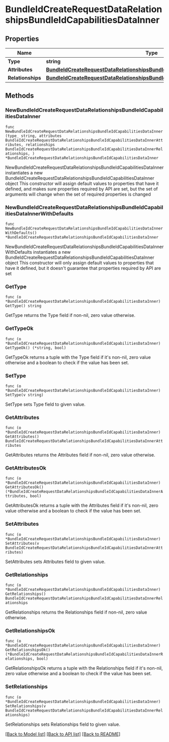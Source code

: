 # BundleIdCreateRequestDataRelationshipsBundleIdCapabilitiesDataInner

## Properties

Name | Type | Description | Notes
------------ | ------------- | ------------- | -------------
**Type** | **string** |  | 
**Attributes** | [**BundleIdCreateRequestDataRelationshipsBundleIdCapabilitiesDataInnerAttributes**](BundleIdCreateRequestDataRelationshipsBundleIdCapabilitiesDataInnerAttributes.md) |  | 
**Relationships** | [**BundleIdCreateRequestDataRelationshipsBundleIdCapabilitiesDataInnerRelationships**](BundleIdCreateRequestDataRelationshipsBundleIdCapabilitiesDataInnerRelationships.md) |  | 

## Methods

### NewBundleIdCreateRequestDataRelationshipsBundleIdCapabilitiesDataInner

`func NewBundleIdCreateRequestDataRelationshipsBundleIdCapabilitiesDataInner(type_ string, attributes BundleIdCreateRequestDataRelationshipsBundleIdCapabilitiesDataInnerAttributes, relationships BundleIdCreateRequestDataRelationshipsBundleIdCapabilitiesDataInnerRelationships, ) *BundleIdCreateRequestDataRelationshipsBundleIdCapabilitiesDataInner`

NewBundleIdCreateRequestDataRelationshipsBundleIdCapabilitiesDataInner instantiates a new BundleIdCreateRequestDataRelationshipsBundleIdCapabilitiesDataInner object
This constructor will assign default values to properties that have it defined,
and makes sure properties required by API are set, but the set of arguments
will change when the set of required properties is changed

### NewBundleIdCreateRequestDataRelationshipsBundleIdCapabilitiesDataInnerWithDefaults

`func NewBundleIdCreateRequestDataRelationshipsBundleIdCapabilitiesDataInnerWithDefaults() *BundleIdCreateRequestDataRelationshipsBundleIdCapabilitiesDataInner`

NewBundleIdCreateRequestDataRelationshipsBundleIdCapabilitiesDataInnerWithDefaults instantiates a new BundleIdCreateRequestDataRelationshipsBundleIdCapabilitiesDataInner object
This constructor will only assign default values to properties that have it defined,
but it doesn't guarantee that properties required by API are set

### GetType

`func (o *BundleIdCreateRequestDataRelationshipsBundleIdCapabilitiesDataInner) GetType() string`

GetType returns the Type field if non-nil, zero value otherwise.

### GetTypeOk

`func (o *BundleIdCreateRequestDataRelationshipsBundleIdCapabilitiesDataInner) GetTypeOk() (*string, bool)`

GetTypeOk returns a tuple with the Type field if it's non-nil, zero value otherwise
and a boolean to check if the value has been set.

### SetType

`func (o *BundleIdCreateRequestDataRelationshipsBundleIdCapabilitiesDataInner) SetType(v string)`

SetType sets Type field to given value.


### GetAttributes

`func (o *BundleIdCreateRequestDataRelationshipsBundleIdCapabilitiesDataInner) GetAttributes() BundleIdCreateRequestDataRelationshipsBundleIdCapabilitiesDataInnerAttributes`

GetAttributes returns the Attributes field if non-nil, zero value otherwise.

### GetAttributesOk

`func (o *BundleIdCreateRequestDataRelationshipsBundleIdCapabilitiesDataInner) GetAttributesOk() (*BundleIdCreateRequestDataRelationshipsBundleIdCapabilitiesDataInnerAttributes, bool)`

GetAttributesOk returns a tuple with the Attributes field if it's non-nil, zero value otherwise
and a boolean to check if the value has been set.

### SetAttributes

`func (o *BundleIdCreateRequestDataRelationshipsBundleIdCapabilitiesDataInner) SetAttributes(v BundleIdCreateRequestDataRelationshipsBundleIdCapabilitiesDataInnerAttributes)`

SetAttributes sets Attributes field to given value.


### GetRelationships

`func (o *BundleIdCreateRequestDataRelationshipsBundleIdCapabilitiesDataInner) GetRelationships() BundleIdCreateRequestDataRelationshipsBundleIdCapabilitiesDataInnerRelationships`

GetRelationships returns the Relationships field if non-nil, zero value otherwise.

### GetRelationshipsOk

`func (o *BundleIdCreateRequestDataRelationshipsBundleIdCapabilitiesDataInner) GetRelationshipsOk() (*BundleIdCreateRequestDataRelationshipsBundleIdCapabilitiesDataInnerRelationships, bool)`

GetRelationshipsOk returns a tuple with the Relationships field if it's non-nil, zero value otherwise
and a boolean to check if the value has been set.

### SetRelationships

`func (o *BundleIdCreateRequestDataRelationshipsBundleIdCapabilitiesDataInner) SetRelationships(v BundleIdCreateRequestDataRelationshipsBundleIdCapabilitiesDataInnerRelationships)`

SetRelationships sets Relationships field to given value.



[[Back to Model list]](../README.md#documentation-for-models) [[Back to API list]](../README.md#documentation-for-api-endpoints) [[Back to README]](../README.md)



